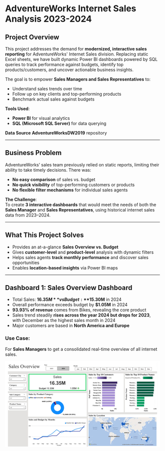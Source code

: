 # AdventureWorks Internet Sales Analysis 2023-2024

##  Project Overview

This project addresses the demand for **modernized, interactive sales reporting** for AdventureWorks' Internet Sales division. Replacing static Excel sheets, we have built dynamic Power BI dashboards 
powered by SQL queries to track performance against budgets, identify top products/customers, and uncover actionable business insights.

The goal is to empower **Sales Managers and Sales Representatives** to:
- Understand sales trends over time
- Follow up on key clients and top-performing products
- Benchmark actual sales against budgets

**Tools Used**:  
- **Power BI** for visual analytics  
- **SQL (Microsoft SQL Server)** for data querying  

**Data Source**
**AdventureWorksDW2019** repository

---

##  Business Problem

AdventureWorks’ sales team previously relied on static reports, limiting their ability to take timely decisions. There was:
- **No easy comparison** of sales vs. budget
- **No quick visibility** of top-performing customers or products
- **No flexible filter mechanisms** for individual sales agents

**The Challenge**:  
To create **3 interactive dashboards** that would meet the needs of both the **Sales Manager** and **Sales Representatives**, using historical internet sales data from 2023–2024.

___


##  What This Project Solves

- Provides an at-a-glance **Sales Overview vs. Budget**
- Gives **customer-level** and **product-level** analysis with dynamic filters
- Helps sales agents **track monthly performance** and discover sales opportunities
- Enables **location-based insights** via Power BI maps

___

##  Dashboard 1: **Sales Overview Dashboard**

- Total Sales: **$16.35M** vs Budget: **$15.30M**  in 2024
- Overall performance exceeds budget by **$1.05M** in 2024
- **93.93% of revenue** comes from Bikes, revealing the core product
- Sales trend steadily **rises across the year 2024 but drops for 2023**, with December as the highest sales month in 2024
- Major customers are based in **North America and Europe**

###  Use Case:
For **Sales Managers** to get a consolidated real-time overview of all internet sales.

![Sales Overview](./Dashboards/Sales_Overview_image.jpg)








